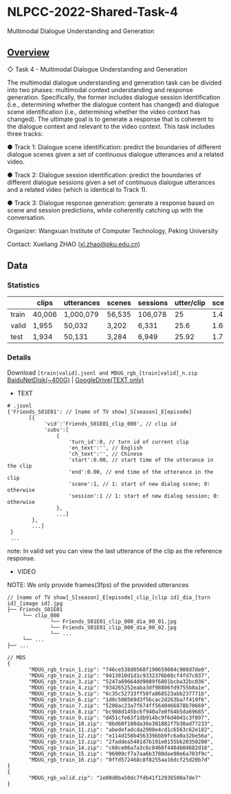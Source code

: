 # NLPCC-2022-Shared-Task-4
Multimodal Dialogue Understanding and Generation


## [Overview](http://tcci.ccf.org.cn/conference/2022/cfpt.php)

◇ Task 4 - Multimodal Dialogue Understanding and Generation

The multimodal dialogue understanding and generation task can be divided into two phases: multimodal context understanding and response generation. Specifically, the former includes dialogue session identification (i.e., determining whether the dialogue content has changed) and dialogue scene identification (i.e., determining whether the video context has changed). The ultimate goal is to generate a response that is coherent to the dialogue context and relevant to the video context. This task includes three tracks:

● Track 1: Dialogue scene identification: predict the boundaries of different dialogue scenes given a set of continuous dialogue utterances and a related video.

● Track 2: Dialogue session identification: predict the boundaries of different dialogue sessions given a set of continuous dialogue utterances and a related video (which is identical to Track 1).

● Track 3: Dialogue response generation: generate a response based on scene and session predictions, while coherently catching up with the conversation.

Organizer: Wangxuan Institute of Computer Technology, Peking University

Contact: Xueliang ZHAO ([xl.zhao@pku.edu.cn](mailto:xl.zhao@pku.edu.cn))


## Data

### Statistics

|       | clips  | utterances | scenes | sessions | utter/clip | scene/clip | session/clip | en_word/clip | en_word/utter | ch_word/clip | ch_word/utter |
| ----- | ------ | ---------- | ------ | -------- | ---------- | ---------- | ------------ | ------------ | ------------- | ------------ | ------------- |
| train | 40,006 | 1,000,079  | 56,535 | 106,078  | 25         | 1.41       | 2.65         | 166.46       | 6.66          | 267.74       | 10.71         |
| valid | 1,955  | 50,032     | 3,202  | 6,331    | 25.6       | 1.64       | 3.24         | 174.49       | 6.82          | 283.7        | 11.09         |
| test  | 1,934  | 50,131     | 3,284  | 6,949    | 25.92      | 1.7        | 3.59         | 178.65       | 6.89          | 286.42       | 11.05         |

### Details
Download `[train|valid].jsonl and MDUG_rgb_[train|valid]_n.zip`  [BaiduNetDisk(~400G)](https://pan.baidu.com/s/1yTVtZB5bgGN_wNvJw0_JbQ?pwd=xg56 ) | [GoogleDrive(TEXT only)](https://drive.google.com/drive/folders/1DjUYX5u2xqPv9xwe_fr2DvJzAgMQjNMF?usp=sharing)
- TEXT

```
# .jsonl
{'Friends_S01E01': // [name of TV show]_S[season]_E[episode]
       [{
            'vid':'Friends_S01E01_clip_000', // clip id
            'subs':[
                {
                    'turn_id':0, // turn id of current clip
                    'en_text':'', // English
                    'ch_text':'', // Chinese
                    'start':0.00, // start time of the utterance in the clip
                    'end':0.00, // end time of the utterance in the clip
                    'scene':1, // 1: start of new dialog scene; 0: otherwise
                    'session':1 // 1: start of new dialog session; 0: otherwise
                }, 
                ...]
        }, 
        ...]
 }
 ...
```
note: In valid set you can view the last utterance of the clip as the reference response.

- VIDEO

NOTE: We only provide frames(3fps) of the provided utterances

```
// [name of TV show]_S[season]_E[episode]_clip_[clip id]_dia_[turn id]_[image id].jpg
├── Friends_S01E01
     └── clip_000
              └── Friends_S01E01_clip_000_dia_00_01.jpg 
              └── Friends_S01E01_clip_000_dia_00_02.jpg
              └── ...
     └── ...
├── ...
```
```
// MD5
{
       "MDUG_rgb_train_1.zip": "746ce538d0568f190659084c908d7de0", 
       "MDUG_rgb_train_2.zip": "9413810d1d1c9332376b08cf4fd7c037", 
       "MDUG_rgb_train_3.zip": "5247a69664dd9089f6801bcba32bc036", 
       "MDUG_rgb_train_4.zip": "934265252eaba3df98806fd9755b8a1e", 
       "MDUG_rgb_train_5.zip": "6c35c52733ff50fa868523abb237771b", 
       "MDUG_rgb_train_6.zip": "1d0c508569d3f56cac2d263ba7f419f6", 
       "MDUG_rgb_train_7.zip": "5208ac23a7f674ff5640466878b70669", 
       "MDUG_rgb_train_8.zip": "bc988d145bc6f940a7e0f64b5da69685", 
       "MDUG_rgb_train_9.zip": "d451cfe63f1db914bc9f6d4041c3f897", 
       "MDUG_rgb_train_10.zip": "0bd60f108da36e301882f7b30ad77233", 
       "MDUG_rgb_train_11.zip": "abedefadcda2998e4cd1c6563c62e182", 
       "MDUG_rgb_train_12.zip": "e114d158b456339bbb9fc6a0a32be56a", 
       "MDUG_rgb_train_13.zip": "2faddea5401d7b191e0155bb20350280", 
       "MDUG_rgb_train_14.zip": "c68ce06a7a3c6c8466f4484b04682d16", 
       "MDUG_rgb_train_15.zip": "96909cf7a7aa6b3780dae90e6a703f9c", 
       "MDUG_rgb_train_16.zip": "0ffd572468c8f8255aa16dcf25d20b7d"
}
{
       "MDUG_rgb_valid.zip": "1e00d0ba50dc7fdb41f12936500a7de7"
}
```



